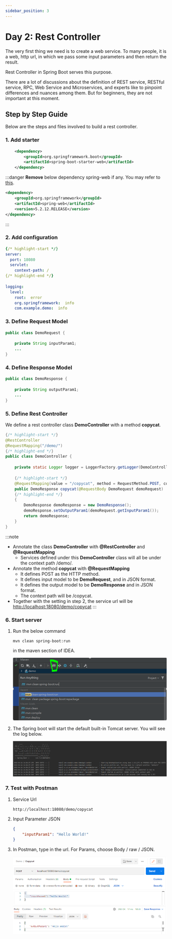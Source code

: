 ```yaml
---
sidebar_position: 3
---
```


# Day 2: Rest Controller

The very first thing we need is to create a web service. To many people, it is a web, http url, in which we pass some input parameters and then return the result. 

Rest Controller in Spring Boot serves this purpose.

There are a lot of discussions about the definition of REST service, RESTful service, RPC, Web Service and Microservices, and experts like to pinpoint differences and nuances among them. But for beginners, they are not important at this moment. 


## Step by Step Guide

Below are the steps and files involved to build a rest controller.

### 1. Add starter

```xml title="pom.xml"
    <dependency>
        <groupId>org.springframework.boot</groupId>
        <artifactId>spring-boot-starter-web</artifactId>
    </dependency>
```

:::danger
**Remove** below dependency spring-web if any. You may refer to [this](https://stackoverflow.com/questions/71121188/correct-classpath-of-your-application-so-it-contains-compatible-versions-of-clas).
```xml title="pom.xml"
<dependency>
    <groupId>org.springframework</groupId>
    <artifactId>spring-web</artifactId>
    <version>5.2.12.RELEASE</version>
</dependency>
```        
:::

### 2. Add configuration

```yml title="application.yml"
{/* highlight-start */}
server:
  port: 18080
  servlet:
    context-path: /
{/* highlight-end */}

logging:
  level:
    root:  error
    org.springframework:  info
    com.example.demo:  info    
```

### 3. Define Request Model

```java title="org.irushu.demo.web.model.DemoRequest" showLineNumbers
public class DemoRequest {
    
    private String inputParam1;
    ...
}
```

### 4. Define Response Model 

```java title="org.irushu.demo.web.model.DemoResponse" showLineNumbers
public class DemoResponse {

    private String outputParam1;
    ...
}
```

### 5. Define Rest Controller

We define a rest controller class **DemoController**  with a method **copycat**. 

```java title="org.irushu.demo.web.controller.DemoController" showLineNumbers
{/* highlight-start */}
@RestController
@RequestMapping("/demo/")
{/* highlight-end */}
public class DemoController {

    private static Logger logger = LoggerFactory.getLogger(DemoController.class);
    
    {/* highlight-start */}
    @RequestMapping(value = "/copycat", method = RequestMethod.POST, consumes = MediaType.APPLICATION_JSON_VALUE, produces = MediaType.APPLICATION_JSON_VALUE)
    public DemoResponse copycat(@RequestBody DemoRequest demoRequest)
    {/* highlight-end */}
    {
        DemoResponse demoResponse = new DemoResponse();
        demoResponse.setOutputParam1(demoRequest.getInputParam1());
        return demoResponse;
    }
}
```
:::note
- Annotate the class **DemoController** with **@RestController** and **@RequestMapping**
    - Services defined under this **DemoController** class will all be under the context path /demo/.
- Annotate the method **copycat** with **@RequestMapping**
    - It defines POST as the HTTP method.
    - It defines input model to be **DemoRequest**, and in JSON format.
    - It defines the output model to be **DemoResponse** and in JSON format.
    - The context path will be /copycat.  
- Together with the setting in step 2, the service url will be [http://localhost:18080/demo/copycat](http://localhost:18080/demo/copycat)
:::

### 6. Start server

1. Run the below command

    ```shell
    mvn clean spring-boot:run
    ```

    in the maven section of IDEA.

    ![spring boot run](/img/springboot/idea-maven-spring-boot-run.PNG)


2. The Spring boot will start the default built-in Tomcat server. You will see the log below.

    ![spring boot run](/img/springboot/idea-maven-spring-boot-run-2.PNG)

### 7. Test with Postman

1. Service Url
    ```
    http://localhost:18080/demo/copycat
    ```

2. Input Parameter JSON
    ```json
    {
        "inputParam1": "Hello World!"
    }
    ```
3. In Postman, type in the url. For Params, choose Body / raw / JSON.
    
    ![Postman-copycat](/img/springboot/postman-service-copycat.PNG)


